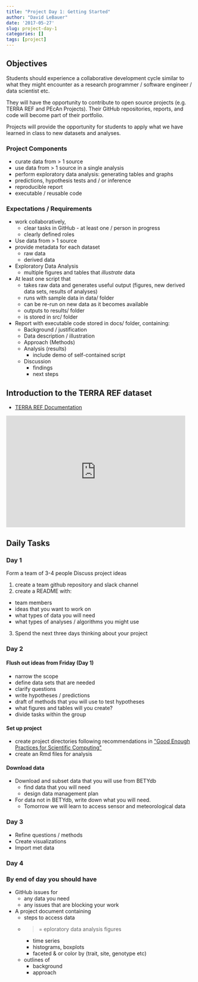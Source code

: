```yaml
---
title: "Project Day 1: Getting Started"
author: "David LeBauer"
date: '2017-05-27'
slug: project-day-1
categories: []
tags: [project]
---
```


## Objectives

Students should experience a collaborative development cycle similar to what they might encounter as a research programmer / software engineer / data scientist etc. 

They will have the opportunity to contribute to open source projects (e.g. TERRA REF and PEcAn Projects). Their GitHub repositories, reports, and code will become part of their portfolio. 

Projects will provide the opportunity for students to apply what we have learned in class to new datasets and analyses.

### Project Components

* curate data from > 1 source
* use data from > 1 source in a single analysis
* perform exploratory data analysis: generating tables and graphs
* predictions, hypothesis tests and / or inference
* reproducible report 
* executable / reusable code

### Expectations / Requirements

* work collaboratively, 
   * clear tasks in GitHub - at least one / person in progress
   * clearly defined roles
* Use data from > 1 source
* provide metadata for each dataset
   * raw data 
   * derived data
* Exploratory Data Analysis
   * multiple figures and tables that _illustrate_ data
* At least one script that
   * takes raw data and generates useful output (figures, new derived data sets, results of analyses)
   * runs with sample data in data/ folder
   * can be re-run on new data as it becomes available
   * outputs to results/ folder
   * is stored in src/ folder
* Report with executable code stored in docs/ folder, containing:
   * Background / justification
   * Data description / illustration
   * Approach (Methods)
   * Analysis (results)
      * include demo of self-contained script
   * Discussion 
      * findings
      * next steps


## Introduction to the TERRA REF dataset

* [TERRA REF Documentation](https://terraref.gitbooks.io/terraref-documentation/content/)

<iframe src="https://docs.google.com/presentation/d/1mmBjUGsCGXQbaAIFfQNG3HuDJgm0scY9ltDQMXj_q6k/embed?start=false&loop=false&delayms=3000" frameborder="0" width="480" height="299" allowfullscreen="true" mozallowfullscreen="true" webkitallowfullscreen="true"></iframe>

## Daily Tasks

### Day 1

Form a team of 3-4 people
Discuss project ideas

1. create a team github repository and slack channel
2. create a README with:
  * team members
  * ideas that you want to work on
  * what types of data you will need
  * what types of analyses / algorithms you might use
3. Spend the next three days thinking about your project

### Day 2

#### Flush out ideas from Friday (Day 1)

* narrow the scope
* define data sets that are needed
* clarify questions
* write hypotheses / predictions
* draft of methods that you will use to test hypotheses
* what figures and tables will you create?
* divide tasks within the group

#### Set up project

* create project directories following recommendations in ["Good Enough Practices for Scientific Computing"](https://swcarpentry.github.io/good-enough-practices-in-scientific-computing/)
* create an Rmd files for analysis

#### Download data

* Download and subset data that you will use from BETYdb
  * find data that you will need
  * design data management plan
* For data not in BETYdb, write down what you will need. 
  * Tomorrow we will learn to access sensor and meteorological data

### Day 3

* Refine questions / methods
* Create visualizations
* Import met data

### Day 4

### By end of day you should have

* GitHub issues for 
  * any data you need
  * any issues that are blocking your work
* A project document containing
  * steps to access data
  * >= eploratory data analysis figures
     * time series
     * histograms, boxplots
     * faceted & or color by (trait, site, genotype etc)
  * outlines of 
     * background
     * approach
